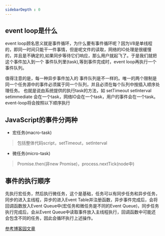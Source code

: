 ```yaml
---
sidebarDepth : 0
---
```


## **event loop是什么**

event loop顾名思义就是事件循环，为什么要有事件循环呢？因为V8是单线程的，即同一时间只能干一件事情，但是呢文件的读取，网络的IO处理是很缓慢的，并且是不确定的,如果同步等待它们响应，那么用户就起飞了。于是我们就把这个事件加入到一个 事件队列里(task),等到事件完成时，event loop再执行一个事件队列。

值得注意的是，每一种异步事件加入的 事件队列是不一样的。唯一的两个限制是同一个任务源中的事件必须属于同一个队列，并且必须在每个队列中按插入顺序处理任务。 也就是说由系统提供的执行task的方法，如 setTimeout setInterval setimmediate 会在一个task，网络IO会在一个task，用户的事件会在一个task。event-loop将会按照以下顺序执行


##  JavaScript的事件分两种

- 宏任务(macro-task)

> 包括整体代码script，setTimeout，setInterval

- 微任务(micro-task)
> Promise.then(非new Promise)，process.nextTick(node中)


## 事件的执行顺序

先执行宏任务，然后执行微任务，这个是基础，任务可以有同步任务和异步任务，同步的进入主线程，异步的进入Event Table并注册函数，异步事件完成后，会将回调函数放入Event Queue中(宏任务和微任务是不同的Event Queue)，同步任务执行完成后，会从Event Queue中读取事件放入主线程执行，回调函数中可能还会包含不同的任务，因此会循环执行上述操作。


[参考博客园文章](https://www.cnblogs.com/hanzhecheng/p/9046144.html)
